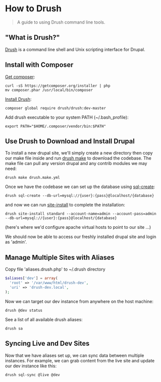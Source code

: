 # How to Drush

> A guide to using Drush command line tools.

## "What is Drush?"

[Drush](http://www.drush.org) is a command line shell and Unix scripting interface for Drupal.

## Install with Composer

[Get composer](https://getcomposer.org/doc/00-intro.md#globally):
```shell
curl -sS https://getcomposer.org/installer | php
mv composer.phar /usr/local/bin/composer
```

[Install Drush](http://docs.drush.org/en/master/install/):
```shell
composer global require drush/drush:dev-master
```

Add drush executable to your system PATH (~/.bash_profile):
```shell
export PATH="$HOME/.composer/vendor/bin:$PATH"
```

## Use Drush to Download and Install Drupal

To install a new drupal site, we'll simply create a new directory then copy our make file inside and run [drush make](http://www.drush.org/en/master/make/) to download the codebase. The make file can pull any version drupal and any contrib modules we may need:

```shell
drush make drush.make.yml
```

Once we have the codebase we can set up the database using [sql-create](http://www.drushcommands.com/drush-7x/sql/sql-create):

```shell
drush sql-create --db-url=mysql://{user}:{pass}@localhost/{database}
```

and now we can run [site-install](http://www.drushcommands.com/drush-7x/site-install/site-install) to complete the installation:

```shell
drush site-install standard --account-name=admin --account-pass=admin --db-url=mysql://{user}:{pass}@localhost/{database}
```

(here's where we'd configure apache virtual hosts to point to our site ...)

We should now be able to access our freshly installed drupal site and login as 'admin'.

## Manage Multiple Sites with Aliases

Copy file 'aliases.drush.php' to ~/.drush directory

```php
$aliases['dev'] = array(
  'root' => '/var/www/html/drush-dev',
  'uri' => 'drush-dev.local',
);
```

Now we can target our dev instance from anywhere on the host machine:

```shell
drush @dev status
```

See a list of all available drush aliases:

```shell
drush sa
```

## Syncing Live and Dev Sites

Now that we have aliases set up, we can sync data between multiple instances. For example, we can grab content from the live site and update our dev instance like this:

```shell
drush sql-sync @live @dev
```





